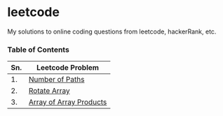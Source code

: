 # leetcode

My solutions to online coding questions from leetcode, hackerRank, etc.

### Table of Contents

| Sn.   | Leetcode Problem |
| ----- | ----- |
| 1.    | [Number of Paths](https://github.com/shwetawahane/leetcode/blob/master/Number_of_Paths/Number_of_Paths.md) |
| 2.    | [Rotate Array](https://github.com/shwetawahane/leetcode/blob/master/Rotate_Array/rotateArray.md) |
| 3.    | [Array of Array Products](https://github.com/shwetawahane/leetcode/blob/master/Array_Of_Array_Products/ArrayOfArrayProducts.md) |

